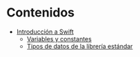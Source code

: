 # Contenidos

* [Introducción a Swift](../s1_swift_basico/intro.md)
    * [Variables y constantes](../s1_swift_basico/swift_basico.md#vars)
    * [Tipos de datos de la librería estándar](../s1_swift_basico/swift_basico.md#tipos)
